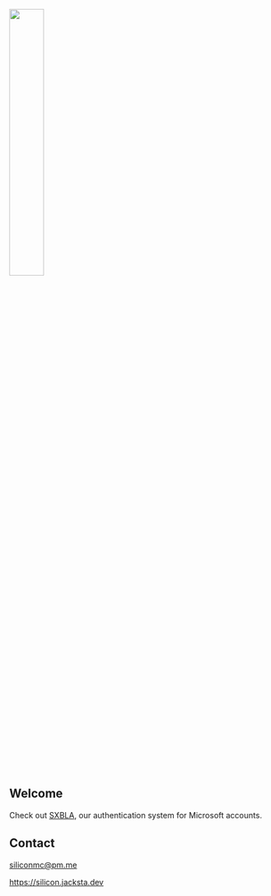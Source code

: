 <a href="https://silicon.jacksta.dev"><img src="https://silicon.jacksta.dev/silicon-widetofit.png" width="35%"></a>

## Welcome
Check out [SXBLA](https://github.com/siliconmc/sxbla), our authentication system for Microsoft accounts.

## Contact
siliconmc@pm.me

https://silicon.jacksta.dev
